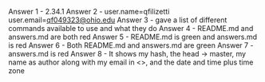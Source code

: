 Answer 1 - 2.34.1
Answer 2 - user.name=qfilizetti user.email=qf049323@ohio.edu
Answer 3 - gave a list of different commands available to use and what they do
Answer 4 - README.md and answers.md are both red
Answer 5 - README.md is green and answers.md is red
Answer 6 - Both README.md and answers.md are green
Answer 7 - answers.md is red
Answer 8 - It shows my hash, the head -> master, my name as author along with my email in <>, and the date and time plus time zone